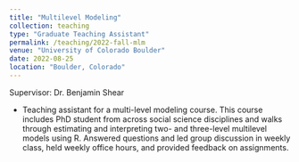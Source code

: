 ```yaml
---
title: "Multilevel Modeling"
collection: teaching
type: "Graduate Teaching Assistant"
permalink: /teaching/2022-fall-mlm
venue: "University of Colorado Boulder"
date: 2022-08-25
location: "Boulder, Colorado"
---
```

Supervisor: Dr. Benjamin Shear
* Teaching assistant for a multi-level modeling course. This course includes PhD student from across social science disciplines and walks through estimating and interpreting two- and three-level multilevel models using R. Answered questions and led group discussion in weekly class, held weekly office hours, and provided feedback on assignments.  
